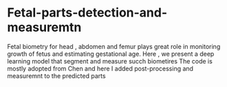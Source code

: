 # Fetal-parts-detection-and-measuremtn
Fetal biometry for head , abdomen and femur plays great role in monitoring growth of fetus and estimating gestational age.  Here , we present a deep learning model that segment and measure succh biometires
The code is mostly adopted from Chen and here I added post-processing and measuremnt to the predicted parts 
